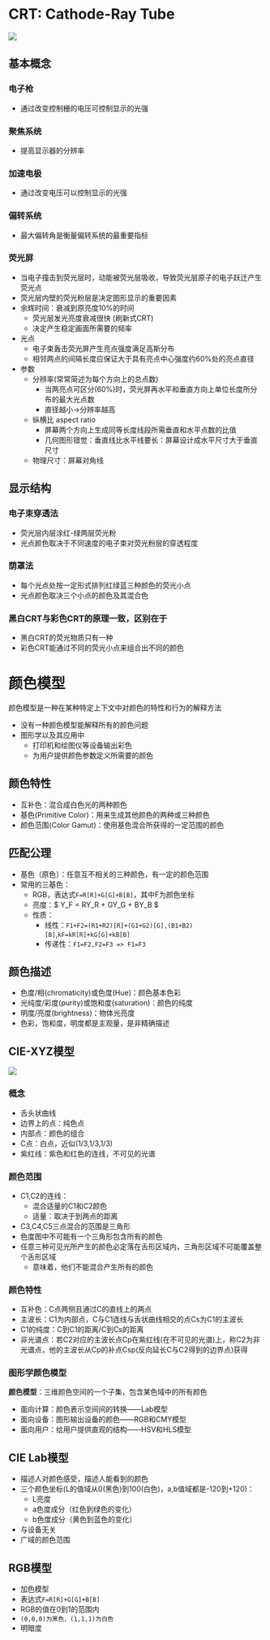 # CRT: Cathode-Ray Tube  
![](https://upload.wikimedia.org/wikipedia/commons/thumb/e/e2/Cathode_ray_tube_diagram-en.svg/450px-Cathode_ray_tube_diagram-en.svg.png)
## 基本概念
### 电子枪  
+ 通过改变控制栅的电压可控制显示的光强
### 聚焦系统  
+ 提高显示器的分辨率
### 加速电极 
+ 通过改变电压可以控制显示的光强
### 偏转系统  
+ 最大偏转角是衡量偏转系统的最重要指标
### 荧光屏  
+ 当电子撞击到荧光层时，动能被荧光层吸收，导致荧光层原子的电子跃迁产生荧光点  
+ 荧光层内壁的荧光粉层是决定图形显示的重要因素  
+ 余辉时间：衰减到原亮度10%的时间
    * 荧光层发光亮度衰减很快 (刷新式CRT)
    * 决定产生稳定画面所需要的频率
+ 光点
    * 电子束轰击荧光屏产生亮点强度满足高斯分布
    * 相邻两点的间隔长度应保证大于具有亮点中心强度约60%处的亮点直径
+ 参数
    * 分辨率(常常简述为每个方向上的总点数)
        - 当两亮点可区分(60%)时，荧光屏再水平和垂直方向上单位长度所分布的最大光点数
        - 直径越小->分辨率越高
    * 纵横比 aspect ratio
        - 屏幕两个方向上生成同等长度线段所需垂直和水平点数的比值
        - 几何图形错觉：垂直线比水平线要长：屏幕设计成水平尺寸大于垂直尺寸
    * 物理尺寸：屏幕对角线

## 显示结构
### 电子束穿透法
+ 荧光层内层涂红-绿两层荧光粉
+ 光点颜色取决于不同速度的电子束对荧光粉层的穿透程度
### 荫罩法  
+ 每个光点处按一定形式排列红绿蓝三种颜色的荧光小点
+ 光点颜色取决三个小点的颜色及其混合色
### 黑白CRT与彩色CRT的原理一致，区别在于
+ 黑白CRT的荧光物质只有一种
+ 彩色CRT能通过不同的荧光小点来组合出不同的颜色  

# 颜色模型
颜色模型是一种在某种特定上下文中对颜色的特性和行为的解释方法
+ 没有一种颜色模型能解释所有的颜色问题
+ 图形学以及其应用中
    * 打印机和绘图仪等设备输出彩色
    * 为用户提供颜色参数定义所需要的颜色

## 颜色特性
+ 互补色：混合成白色光的两种颜色
+ 基色(Primitive Color)：用来生成其他颜色的两种或三种颜色
+ 颜色范围(Color Gamut)：使用基色混合所获得的一定范围的颜色

## 匹配公理
+ 基色（原色）：任意互不相关的三种颜色，有一定的颜色范围
+ 常用的三基色：
    * RGB，表达式`F=R[R]+G[G]+B[B]`，其中F为颜色坐标
    * 亮度：$ Y_F = RY_R + GY_G + BY_B $
    * 性质：
        - 线性：`F1+F2=(R1+R2)[R]+(G1+G2)[G],(B1+B2)[B]`,`kF=kR[R]+kG[G]+kB[B]`
        - 传递性：`F1=F2,F2=F3 => F1=F3`

## 颜色描述
+ 色度/相(chromaticity)或色度(Hue)：颜色基本色彩
+ 光纯度/彩度(purity)或饱和度(saturation)：颜色的纯度
+ 明度/亮度(brightness)：物体光亮度
+ 色彩，饱和度，明度都是主观量，是非精确描述  

## CIE-XYZ模型
![](https://upload.wikimedia.org/wikipedia/commons/thumb/3/3b/CIE1931xy_blank.svg/495px-CIE1931xy_blank.svg.png)
### 概念
+ 舌头状曲线
+ 边界上的点：纯色点
+ 内部点：颜色的组合
+ C点：白点，近似(1/3,1/3,1/3)
+ 紫红线：紫色和红色的连线，不可见的光谱

### 颜色范围 
+ C1,C2的连线：
    * 混合适量的C1和C2颜色
    * 适量：取决于到两点的距离
+ C3,C4,C5三点混合的范围是三角形
+ 色度图中不可能有一个三角形包含所有的颜色
+ 任意三种可见光所产生的颜色必定落在舌形区域内，三角形区域不可能覆盖整个舌形区域
    * 意味着，他们不能混合产生所有的颜色

### 颜色特性
+ 互补色：C点两侧且通过C的直线上的两点
+ 主波长：C1为内部点，C与C1连线与舌状曲线相交的点Cs为C1的主波长
+ C1的纯度：C到C1的距离/C到Cs的距离
+ 非光谱点：若C2对应的主波长点Cp在紫红线(在不可见的光谱)上，称C2为非光谱点，他的主波长从Cp的补点Csp(反向延长C与C2得到的边界点)获得

### 图形学颜色模型
__颜色模型__：三维颜色空间的一个子集，包含某色域中的所有颜色  

+ 面向计算：颜色表示空间间的转换——Lab模型
+ 面向设备：图形输出设备的颜色——RGB和CMY模型
+ 面向用户：给用户提供直观的结构——HSV和HLS模型

## CIE Lab模型
+ 描述人对颜色感受，描述人能看到的颜色  
+ 三个颜色坐标(L的值域从0(黑色)到100(白色)，a,b值域都是-120到+120)：
    * L亮度
    * a色度成分（红色到绿色的变化）
    * b色度成分（黄色到蓝色的变化）
+ 与设备无关
+ 广域的颜色范围

## RGB模型  
+ 加色模型
+ 表达式`F=R[R]+G[G]+B[B]`
+ RGB的值在0到1的范围内
+ `(0,0,0)为黑色，(1,1,1)为白色`
+ 明暗度

